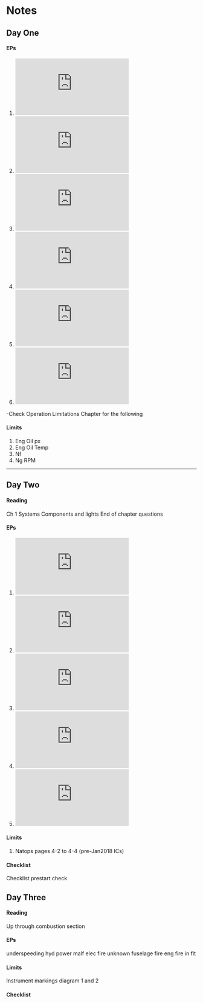 # Notes

## Day One

#### EPs
1. ![abort start][abort-start]
1. ![post shutdown fire/internal][post-shutdown]
1. ![emergency shutdown][emer-shutdown]
1. ![Engine or Transmission Oil Pressures][etx-px]
1. ![Engine or Transmission Oil Temperatures][etx-t]
1. ![Icing][icing]

-Check Operation Limitations Chapter for the following

#### Limits
1. Eng Oil px
1. Eng Oil Temp
1. Nf
1. Ng RPM

---
## Day Two

#### Reading

Ch 1 Systems
Components and lights
End of chapter questions

#### EPs
1. ![Suspected fuel leakage][fuel-leak]
1. ![smoke and fume elimination][smoke-fume]
1. ![torqumeter][torq]
1. ![engine overspeed][overspeed]
1. ![transmission malf][trans-malf]

#### Limits
1. Natops pages 4-2 to 4-4 (pre-Jan2018 ICs)

#### Checklist

Checklist prestart check


## Day Three

#### Reading

Up through combustion section

#### EPs

underspeeding
hyd power malf
elec fire unknown
fuselage fire
eng fire in flt

#### Limits

Instrument markings diagram 1 and 2

#### Checklist





<!-- Day One -->

[abort-start]: https://github.com/wesleyem/th57/blob/master/EPS.md#abort-start
[post-shutdown]: https://github.com/wesleyem/th57/blob/master/EPS.md#post-shutdown-fire-internal
[emer-shutdown]: https://github.com/wesleyem/th57/blob/master/EPS.md#emergency-shutdown
[etx-px]: https://github.com/wesleyem/th57/blob/master/EPS.md#engine-or-transmission-oil-pressures
[etx-t]: https://github.com/wesleyem/th57/blob/master/EPS.md#engine-or-transmission-oil-temperatures
[icing]: https://github.com/wesleyem/th57/blob/master/EPS.md#icing

<!-- Day Two -->

[fuel-leak]: https://github.com/wesleyem/th57/blob/master/EPS.md#suspected-fuel-leakage
[smoke-fume]: https://github.com/wesleyem/th57/blob/master/EPS.md#smoke-and-fume-elimination
[torq]: https://github.com/wesleyem/th57/blob/master/EPS.md#torquemeter-wet-line-rupture
[overspeed]: https://github.com/wesleyem/th57/blob/master/EPS.md#engine-overspeed-nf-rotor-rpm-nr
[trans-malf]: https://github.com/wesleyem/th57/blob/master/EPS.md#transmission-malfunction

<!-- Day Three -->

